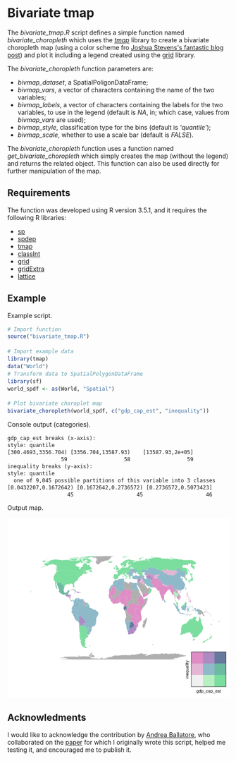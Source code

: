 # Bivariate tmap

The *bivariate_tmap.R* script defines a simple function named *bivariate_choropleth* which uses the [*tmap*](https://cran.r-project.org/web/packages/tmap/) library to create a bivariate choropleth map (using a color scheme fro [Joshua Stevens's fantastic blog post](http://www.joshuastevens.net/cartography/make-a-bivariate-choropleth-map/)) and plot it including a legend created using the [grid](https://stat.ethz.ch/R-manual/R-devel/library/grid/html/Grid.html) library.  

The *bivariate_choropleth* function parameters are:

* *bivmap_dataset*, a SpatialPoligonDataFrame;
* *bivmap_vars*, a vector of characters containing the name of the two variables;
* *bivmap_labels*, a vector of characters containing the labels for the two variables, to use in the legend (default is *NA*, in; which case, values from *bivmap_vars* are used);
* *bivmap_style*, classification type for the bins (default is *'quantile'*);
* *bivmap_scale*, whether to use a scale bar (default is *FALSE*).

The *bivariate_choropleth* function uses a function named *get_bivariate_choropleth* which simply creates the map (without the legend) and returns the related object. This function can also be used directly for further manipulation of the map.

## Requirements

The function was developed using R version 3.5.1, and it requires the following R libraries:

* [sp](https://cran.r-project.org/web/packages/sp/)
* [spdep](https://cran.r-project.org/web/packages/spdep/)
* [tmap](https://cran.r-project.org/web/packages/tmap/)
* [classInt](https://cran.r-project.org/web/packages/classInt/)
* [grid](https://stat.ethz.ch/R-manual/R-devel/library/grid/html/Grid.html)
* [gridExtra](https://cran.r-project.org/web/packages/gridExtra/)
* [lattice](https://cran.r-project.org/web/packages/lattice/)

## Example

Example script.

```r
# Import function
source("bivariate_tmap.R")

# Import example data
library(tmap)
data("World")
# Transform data to SpatialPolygonDataFrame
library(sf)
world_spdf <- as(World, "Spatial")

# Plot bivariate choroplet map
bivariate_choropleth(world_spdf, c("gdp_cap_est", "inequality"))
```

Console output (categories).

```
gdp_cap_est breaks (x-axis):
style: quantile
[300.4693,3356.704) [3356.704,13587.93)    [13587.93,2e+05] 
                 59                  58                  59 
inequality breaks (y-axis):
style: quantile
  one of 9,045 possible partitions of this variable into 3 classes
[0.0432207,0.1672642) [0.1672642,0.2736572) [0.2736572,0.5073423] 
                   45                    45                    46 
```

Output map.

![Bivariate choropleth map generated by the example above](example.png)

## Acknowledments
I would like to acknowledge the contribution by [Andrea Ballatore](https://twitter.com/a_ballatore), who collaborated on the [paper](https://link.springer.com/chapter/10.1007/978-3-319-78208-9_8) for which I originally wrote this script, helped me testing it, and encouraged me to publish it.